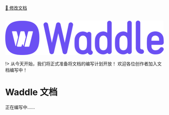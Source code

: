 <a href="https://gitee.com/coco-ag/coco-waddle/tree/master/docs"><p>📝 修改文档</p></a>

<p align="center">
    <br>
    <img alt="Waddle-Logo-Purple" src="static/cs.png"/>
    <br>
</p>


!> 从今天开始，我们将正式准备将文档的编写计划开放！ 欢迎各位创作者加入文档编写中！

# Waddle 文档
正在编写中……